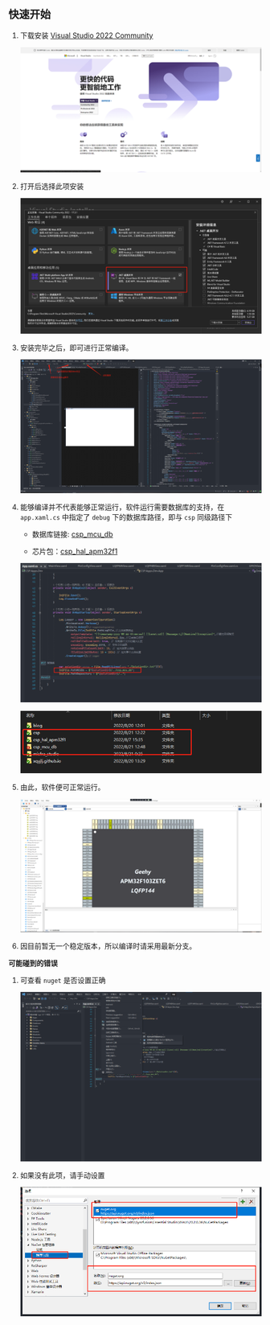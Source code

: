 ## 快速开始

1. 下载安装 [Visual Studio 2022 Community](https://visualstudio.microsoft.com/zh-hans/vs/)

   ![image-20220821184828961](assets/img/develop/image-20220821184828961.png)

2. 打开后选择此项安装

   ![image-20220821185308486](assets/img/develop/image-20220821185308486.png)

3. 安装完毕之后，即可进行正常编译。

   ![image-20220821185653176](assets/img/develop/image-20220821185653176.png)

4. 能够编译并不代表能够正常运行，软件运行需要数据库的支持，在 `app.xaml.cs` 中指定了 `debug` 下的数据库路径，即与 `csp` 同级路径下

   - 数据库链接: [csp_mcu_db](https://github.com/csplink/csp_mcu_db)

   - 芯片包：[csp_hal_apm32f1](https://github.com/csplink/csp_hal_apm32f1)

   ![image-20220821185931551](assets/img/develop/image-20220821185931551.png)

   ![image-20220821190046606](assets/img/develop/image-20220821190046606.png)

5. 由此，软件便可正常运行。

   ![image-20220821190417107](assets/img/develop/image-20220821190417107.png)

6. 因目前暂无一个稳定版本，所以编译时请采用最新分支。

**可能碰到的错误**

1. 可查看 `nuget` 是否设置正确

   ![image-20220821191121598](assets/img/develop/image-20220821191121598.png)

2. 如果没有此项，请手动设置

   ![image-20220821191257245](assets/img/develop/image-20220821191257245.png)
